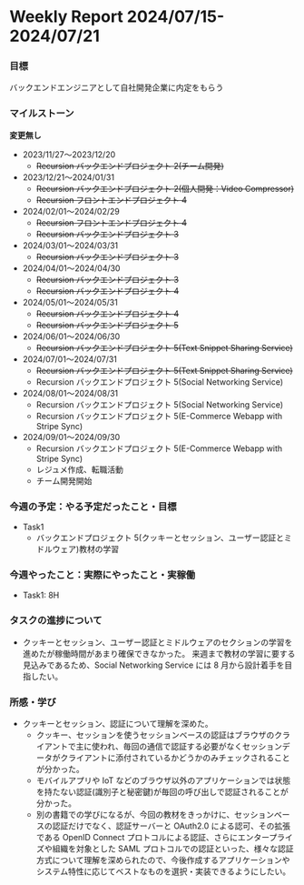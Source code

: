 # Weekly Report 2024/07/15-2024/07/21

### 目標

バックエンドエンジニアとして自社開発企業に内定をもらう

### マイルストーン

**変更無し**

- 2023/11/27〜2023/12/20
  - ~~Recursion バックエンドプロジェクト 2(チーム開発)~~
- 2023/12/21〜2024/01/31
  - ~~Recursion バックエンドプロジェクト 2(個人開発：Video Compressor)~~
  - ~~Recursion フロントエンドプロジェクト 4~~
- 2024/02/01〜2024/02/29
  - ~~Recursion フロントエンドプロジェクト 4~~
  - ~~Recursion バックエンドプロジェクト 3~~
- 2024/03/01〜2024/03/31
  - ~~Recursion バックエンドプロジェクト 3~~
- 2024/04/01〜2024/04/30
  - ~~Recursion バックエンドプロジェクト 3~~
  - ~~Recursion バックエンドプロジェクト 4~~
- 2024/05/01〜2024/05/31
  - ~~Recursion バックエンドプロジェクト 4~~
  - ~~Recursion バックエンドプロジェクト 5~~
- 2024/06/01〜2024/06/30
  - ~~Recursion バックエンドプロジェクト 5(Text Snippet Sharing Service)~~
- 2024/07/01〜2024/07/31
  - ~~Recursion バックエンドプロジェクト 5(Text Snippet Sharing Service)~~
  - Recursion バックエンドプロジェクト 5(Social Networking Service)
- 2024/08/01〜2024/08/31
  - Recursion バックエンドプロジェクト 5(Social Networking Service)
  - Recursion バックエンドプロジェクト 5(E-Commerce Webapp with Stripe Sync)
- 2024/09/01〜2024/09/30
  - Recursion バックエンドプロジェクト 5(E-Commerce Webapp with Stripe Sync)
  - レジュメ作成、転職活動
  - チーム開発開始

### 今週の予定：やる予定だったこと・目標

- Task1
  - バックエンドプロジェクト 5(クッキーとセッション、ユーザー認証とミドルウェア)教材の学習

### 今週やったこと：実際にやったこと・実稼働

- Task1: 8H

### タスクの進捗について

- クッキーとセッション、ユーザー認証とミドルウェアのセクションの学習を進めたが稼働時間があまり確保できなかった。
  来週まで教材の学習に要する見込みであるため、Social Networking Service には 8 月から設計着手を目指したい。

### 所感・学び

- クッキーとセッション、認証について理解を深めた。
  - クッキー、セッションを使うセッションベースの認証はブラウザのクライアントで主に使われ、毎回の通信で認証する必要がなくセッションデータがクライアントに添付されているかどうかのみチェックされることが分かった。
  - モバイルアプリや IoT などのブラウザ以外のアプリケーションでは状態を持たない認証(識別子と秘密鍵)が毎回の呼び出しで認証されることが分かった。
  - 別の書籍での学びになるが、今回の教材をきっかけに、セッションベースの認証だけでなく、認証サーバーと OAuth2.0 による認可、その拡張である OpenID Connect プロトコルによる認証、さらにエンタープライズや組織を対象とした SAML プロトコルでの認証といった、様々な認証方式について理解を深められたので、今後作成するアプリケーションやシステム特性に応じてベストなものを選択・実装できるようにしたい。
